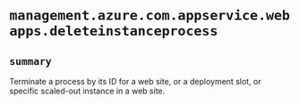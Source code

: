# `management.azure.com.appservice.webapps.deleteinstanceprocess`

## `summary`
Terminate a process by its ID for a web site, or a deployment slot, or specific scaled-out instance in a web site.


